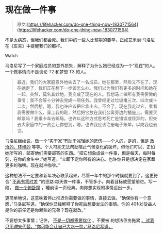 # 现在做一件事

> 原文:[https://lifehacker.com/do-one-thing-now-1830771564](https://lifehacker.com/do-one-thing-now-1830771564)

不是太病态，但我们都会死。我们中的一些人比预期的要早，正如艾米丽·马洛尼在《皮夹》中提醒我们的那样。

Watch

马洛尼写了一个家庭成员的意外损失，解释了为什么她已经成为一个“现在”的人。一个做事情而不是谈论 T2 和梦想 T3 的人。

> 最近，我们的大家庭意外地失去了一名成员。她在那里，然后又不在了。现在她走了，我们正在想下一步该怎么办。我们以为我们有更多的时间和她在一起。突然，莫名其妙地，我变成了现在的人。我想马上做所有我需要做的事情；我不会等十分钟去完成一项任务。我曾经走过垃圾堆三次、四次或十二次，然后想，嗯，我也许应该把它拿出去。不会了。现在我走过它，看看我需要做什么，穿上我的鞋，然后把它放在我们公寓旁边的插座上。需要买邮票吗？我乘卡车去邮局。也许以这种方式思考死亡是错误或怪异的，但失去大家庭中的一员会让你想到，嗯，也许我应该注册电子账单，以防我也去世。

马洛尼继续说，做一个“实干家”有助于减轻她的悲伤——个人的，是的，但是 [政治的，环境的](https://lifehacker.com/how-to-find-the-light-in-dark-times-1830069568) 等等。个人可能无法帮助阻止气候变化的破坏，但他们可以，正如她所写的，邮寄他们需要邮寄的东西。“把它想象成做一件事，但是每天，每时每刻，在你的余生中，”她写道。“立即下定你所有的决心。也许你只是想决定在家煮更多的咖啡。现在就冲咖啡。”

这种想法不一定要和新年决心联系起来，尽管一年中的那个时候就要到了。这更符合“ [不再有零时差](https://www.reddit.com/r/NonZeroDay/) ”的思路:每天做一件事，不管多小，向着目标或愿望前进。写一段， [做一个俯卧撑](https://www.reddit.com/r/getdisciplined/comments/1q96b5/i_just_dont_care_about_myself/cdah4af/) ，睡前读一页经典。向你想实现的事情迈出一步。

更简单地说，这意味着停止推迟你需要做的事情，直接去做。“确保你有一个意愿，”马洛尼写道。“确保你已经解释了你死后想要发生的事情。你的 401(k)受益人是你的前任还是你赖账的兄弟？现在就改。”

不要想太多事情；记住， [不是一切都需要优化](https://twocents.lifehacker.com/not-everything-needs-to-be-optimized-1830411135) 。不要被 的想法债务拖累 [。试着只用*做*来代替。“你可能会让自己大吃一惊，”马洛尼写道。](https://lifehacker.com/dont-get-weighed-down-by-idea-debt-1828861275)